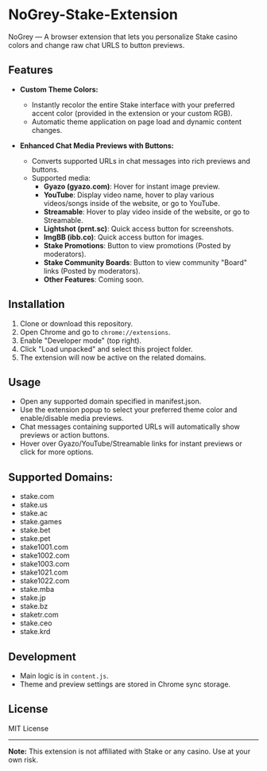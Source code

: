 # NoGrey-Stake-Extension

NoGrey — A browser extension that lets you personalize Stake casino colors and change raw chat URLS to button previews.

## Features
- **Custom Theme Colors:**
  - Instantly recolor the entire Stake interface with your preferred accent color (provided in the extension or your custom RGB).
  - Automatic theme application on page load and dynamic content changes.

- **Enhanced Chat Media Previews with Buttons:**
  - Converts supported URLs in chat messages into rich previews and buttons.
  - Supported media:
    - **Gyazo (gyazo.com)**: Hover for instant image preview.
    - **YouTube**:  Display video name, hover to play various videos/songs inside of the website, or go to YouTube.
    - **Streamable**: Hover to play video inside of the website, or go to Streamable.
    - **Lightshot (prnt.sc)**: Quick access button for screenshots.
    - **ImgBB (ibb.co)**: Quick access button for images.
    - **Stake Promotions**: Button to view promotions (Posted by moderators).
    - **Stake Community Boards**: Button to view community "Board" links (Posted by moderators).
    - **Other Features**: Coming soon.
   
## Installation
 
1. Clone or download this repository.
2. Open Chrome and go to `chrome://extensions`.
3. Enable "Developer mode" (top right).
4. Click "Load unpacked" and select this project folder.
5. The extension will now be active on the related domains.

## Usage
 
- Open any supported domain specified in manifest.json.
- Use the extension popup to select your preferred theme color and enable/disable media previews.
- Chat messages containing supported URLs will automatically show previews or action buttons.
- Hover over Gyazo/YouTube/Streamable links for instant previews or click for more options.

## Supported Domains:
- stake.com
- stake.us
- stake.ac
- stake.games
- stake.bet
- stake.pet
- stake1001.com
- stake1002.com
- stake1003.com
- stake1021.com
- stake1022.com
- stake.mba
- stake.jp
- stake.bz
- staketr.com
- stake.ceo
- stake.krd
 
## Development
 
- Main logic is in `content.js`.
- Theme and preview settings are stored in Chrome sync storage.
 
## License
 
MIT License
 
---
 
**Note:** This extension is not affiliated with Stake or any casino. Use at your own risk.